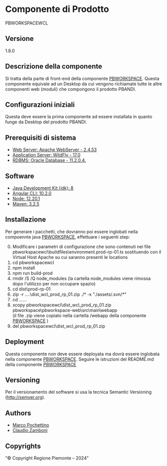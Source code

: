 # Componente di Prodotto
PBWORKSPACEWCL

## Versione
1.8.0

## Descrizione della componente
Si tratta della parte di front-end della componente [PBWORKSPACE](../pbworkspace). Questa componente equivale ad un Desktop da cui vengono richiamate tutte le altre componenti web (moduli) che compongono il prodotto PBANDI.

## Configurazioni iniziali
Questa deve essere la prima componente ad essere installata in quanto funge da Desktop del prodotto PBANDI.

## Prerequisiti di sistema
* [Web Server: Apache WebServer - 2.4.53](https://www.apache.org)
* [Application Server: WildFly - 17.0](https://www.wildfly.org/)
* [RDBMS: Oracle Database - 11.2.0.4.](https://www.oracle.com/java)
## Software
* [Java Development Kit (jdk): 8](https://www.oracle.com/java)
* [Angular CLI: 10.2.0](https://angular.io)
* [Node: 12.20.1](https://nodejs.org)
* [Maven: 3.2.5](https://maven.apache.org)

## Installazione
Per generare i pacchetti, che dovranno poi essere inglobati nella compoennte java [PBWORKSPACE](../pbworkspace), effettuare i seguenti step:

0. Modificare i parametri di configurazione che sono contenuti nei file pbworkspacewcl\buildfiles\environment.prod-rp-01.ts sostituendo <vh-di prod> con  il Virtual Host Apache su cui saranno presenti le locations
1. cd pbworkspacewcl
2. npm install
3. npm run build-prod
4. rmdir /S /Q node_modules
   (la cartella node_modules viene rimossa dopo l'utilizzo per non occupare spazio)
5. cd dist\prod-rp-01
6. zip -r ..\..\dist_wcl_prod_rp_01.zip ./* -x "./assets/.svn/*"
7. cd ..\..\..
8. xcopy pbworkspacewcl\dist_wcl_prod_rp_01.zip pbworkspace\pbworkspace-web\src\main\webapp\
   (il file .zip viene copiato nella cartella /webapp della componente [PBWORKSPACE](../pbworkspace) )
9. del pbworkspacewcl\dist_wcl_prod_rp_01.zip

## Deployment
Questa componente non deve essere deployata ma dovrà essere inglobata nella componente [PBWORKSPACE](../pbworkspace).
Seguire le istruzioni del README.md della componente [PBWORKSPACE](../pbworkspace)

## Versioning
Per il versionamento del software si usa la tecnica Semantic Versioning (http://semver.org).

## Authors
* [Marco Pochettino](mailto:marco.pochettino@csi.it)
* [Claudio Zamboni](mailto:claudio.zamboni@csi.it)

## Copyrights
“© Copyright Regione Piemonte – 2024”